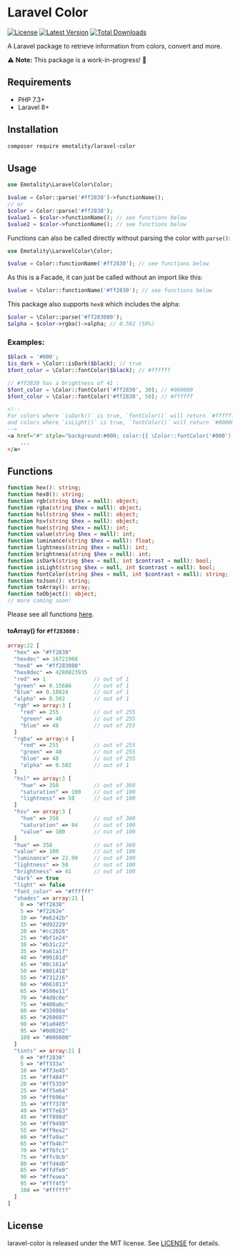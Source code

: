 # Laravel Color

<p>
    <a href="https://packagist.org/packages/emotality/laravel-color"><img src="https://img.shields.io/packagist/l/emotality/laravel-color" alt="License"></a>
    <a href="https://packagist.org/packages/emotality/laravel-color"><img src="https://img.shields.io/packagist/v/emotality/laravel-color" alt="Latest Version"></a>
    <a href="https://packagist.org/packages/emotality/laravel-color"><img src="https://img.shields.io/packagist/dt/emotality/laravel-color" alt="Total Downloads"></a>
</p>

A Laravel package to retrieve information from colors, convert and more.

:warning: **Note:** This package is a work-in-progress! :construction:

## Requirements

- PHP 7.3+
- Laravel 8+

## Installation

```bash
composer require emotality/laravel-color
```

## Usage

```php
use Emotality\LaravelColor\Color;

$value = Color::parse('#ff2830')->functionName();
// or
$color = Color::parse('#ff2830');
$value1 = $color->functionName(); // see functions below
$value2 = $color->functionName(); // see functions below
```

Functions can also be called directly without parsing the color with `parse()`:

```php
use Emotality\LaravelColor\Color;

$value = Color::functionName('#ff2830'); // see functions below
```

As this is a Facade, it can just be called without an import like this:

```php
$value = \Color::functionName('#ff2830'); // see functions below
```

This package also supports `hex8` which includes the alpha:

```php
$color = \Color::parse('#ff283080');
$alpha = $color->rgba()->alpha; // 0.502 (50%)
```


### Examples:

```php
$black = '#000';
$is_dark = \Color::isDark($black); // true
$font_color = \Color::fontColor($black); // #ffffff
```

```php
// #ff2830 has a brightness of 41 :
$font_color = \Color::fontColor('#ff2830', 30); // #000000
$font_color = \Color::fontColor('#ff2830', 50); // #ffffff
```

```html
<!-- 
For colors where `isDark()` is true, `fontColor()` will return `#ffffff`
and colors where `isLight()` is true, `fontColor()` will return `#000000`. 
-->
<a href="#" style="background:#000; color:{{ \Color::fontColor('#000') }};">
    ...
</a>
```

## Functions

```php
function hex(): string;
function hex8(): string;
function rgb(string $hex = null): object;
function rgba(string $hex = null): object;
function hsl(string $hex = null): object;
function hsv(string $hex = null): object;
function hue(string $hex = null): int;
function value(string $hex = null): int;
function luminance(string $hex = null): float;
function lightness(string $hex = null): int;
function brightness(string $hex = null): int;
function isDark(string $hex = null, int $contrast = null): bool;
function isLight(string $hex = null, int $contrast = null): bool;
function fontColor(string $hex = null, int $contrast = null): string;
function toJson(): string;
function toArray(): array;
function toObject(): object;
// more coming soon!
```

Please see all functions [here](https://github.com/emotality/laravel-color/blob/1.x/src/Interfaces/ColorFunctions.php).

#### toArray() for `#ff283080` :

```php
array:22 [
  "hex" => "#ff2830"
  "hexdec" => 16721968
  "hex8" => "#ff283080"
  "hex8dec" => 4280823935
  "red" => 1               // out of 1
  "green" => 0.15686       // out of 1
  "blue" => 0.18824        // out of 1
  "alpha" => 0.502         // out of 1
  "rgb" => array:3 [
    "red" => 255           // out of 255
    "green" => 40          // out of 255
    "blue" => 48           // out of 255
  ]
  "rgba" => array:4 [
    "red" => 255           // out of 255
    "green" => 40          // out of 255
    "blue" => 48           // out of 255
    "alpha" => 0.502       // out of 1
  ]
  "hsl" => array:3 [
    "hue" => 358           // out of 360
    "saturation" => 100    // out of 100
    "lightness" => 58      // out of 100
  ]
  "hsv" => array:3 [
    "hue" => 358           // out of 360
    "saturation" => 84     // out of 100
    "value" => 100         // out of 100
  ]
  "hue" => 358             // out of 360
  "value" => 100           // out of 100
  "luminance" => 22.99     // out of 100
  "lightness" => 58        // out of 100
  "brightness" => 41       // out of 100
  "dark" => true
  "light" => false
  "font_color" => "#ffffff"
  "shades" => array:21 [
    0 => "#ff2830"
    5 => "#f2262e"
    10 => "#e6242b"
    15 => "#d92229"
    20 => "#cc2026"
    25 => "#bf1e24"
    30 => "#b31c22"
    35 => "#a61a1f"
    40 => "#99181d"
    45 => "#8c161a"
    50 => "#801418"
    55 => "#731216"
    60 => "#661013"
    65 => "#590e11"
    70 => "#4d0c0e"
    75 => "#400a0c"
    80 => "#33080a"
    85 => "#260607"
    90 => "#1a0405"
    95 => "#0d0202"
    100 => "#000000"
  ]
  "tints" => array:21 [
    0 => "#ff2830"
    5 => "#ff333a"
    10 => "#ff3e45"
    15 => "#ff484f"
    20 => "#ff5359"
    25 => "#ff5e64"
    30 => "#ff696e"
    35 => "#ff7378"
    40 => "#ff7e83"
    45 => "#ff898d"
    50 => "#ff9498"
    55 => "#ff9ea2"
    60 => "#ffa9ac"
    65 => "#ffb4b7"
    70 => "#ffbfc1"
    75 => "#ffc9cb"
    80 => "#ffd4d6"
    85 => "#ffdfe0"
    90 => "#ffeaea"
    95 => "#fff4f5"
    100 => "#ffffff"
  ]
]
```

## License

laravel-color is released under the MIT license. See [LICENSE](https://github.com/emotality/laravel-color/blob/master/LICENSE) for details.
